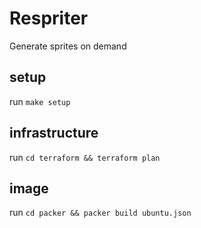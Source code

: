 # Respriter

Generate sprites on demand

## setup

run `make setup`

## infrastructure

run `cd terraform && terraform plan`

## image

run `cd packer && packer build ubuntu.json`
